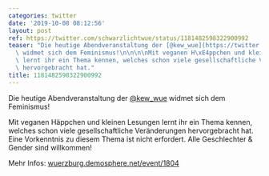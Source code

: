 ```yaml
---
categories: twitter
date: '2019-10-08 08:12:56'
layout: post
ref: https://twitter.com/schwarzlichtwue/status/1181482598322900992
teaser: "Die heutige Abendveranstaltung der [@kew_wue](https://twitter.com/kew_wue)\
  \ widmet sich dem Feminismus!\n\n\n\nMit veganen H\xE4ppchen und kleinen Lesungen\
  \ lernt ihr ein Thema kennen, welches schon viele gesellschaftliche Ver\xE4nderungen\
  \ hervorgebracht hat."
title: 1181482598322900992
---
```

Die heutige Abendveranstaltung der [@kew_wue](https://twitter.com/kew_wue) widmet sich dem Feminismus!



Mit veganen Häppchen und kleinen Lesungen lernt ihr ein Thema kennen, welches schon viele gesellschaftliche Veränderungen hervorgebracht hat.
Eine Vorkenntnis zu diesem Thema ist nicht erfordert. Alle Geschlechter &amp; Gender sind willkommen!



Mehr Infos: [wuerzburg.demosphere.net/event/1804](https://wuerzburg.demosphere.net/event/1804)